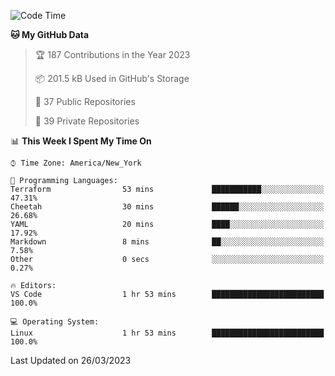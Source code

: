 <!--START_SECTION:waka-->
![Code Time](http://img.shields.io/badge/Code%20Time-150%20hrs%2017%20mins-blue)

**🐱 My GitHub Data** 

> 🏆 187 Contributions in the Year 2023
 > 
> 📦 201.5 kB Used in GitHub's Storage 
 > 
> 📜 37 Public Repositories 
 > 
> 🔑 39 Private Repositories  
 > 
📊 **This Week I Spent My Time On** 

```text
⌚︎ Time Zone: America/New_York

💬 Programming Languages: 
Terraform                53 mins             ███████████░░░░░░░░░░░░░░   47.31% 
Cheetah                  30 mins             ██████░░░░░░░░░░░░░░░░░░░   26.68% 
YAML                     20 mins             ████░░░░░░░░░░░░░░░░░░░░░   17.92% 
Markdown                 8 mins              ██░░░░░░░░░░░░░░░░░░░░░░░   7.58% 
Other                    0 secs              ░░░░░░░░░░░░░░░░░░░░░░░░░   0.27%

🔥 Editors: 
VS Code                  1 hr 53 mins        █████████████████████████   100.0%

💻 Operating System: 
Linux                    1 hr 53 mins        █████████████████████████   100.0%

```


 Last Updated on 26/03/2023
<!--END_SECTION:waka-->